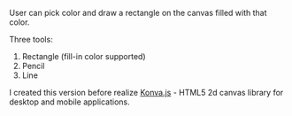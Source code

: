 User can pick color and draw a rectangle on the canvas filled with that color.

Three tools:
1. Rectangle (fill-in color supported)
2. Pencil
3. Line

I created this version before realize [Konva.js](https://konvajs.github.io/index.html) - HTML5 2d canvas library for desktop and mobile applications.
